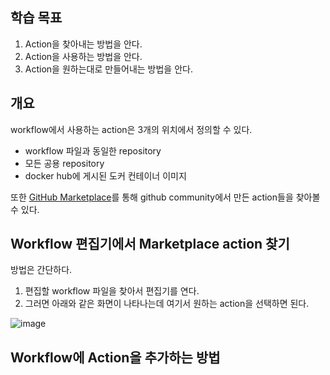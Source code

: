 ## 학습 목표

1. Action을 찾아내는 방법을 안다.
2. Action을 사용하는 방법을 안다.
3. Action을 원하는대로 만들어내는 방법을 안다.

## 개요
workflow에서 사용하는 action은 3개의 위치에서 정의할 수 있다. 

- workflow 파일과 동일한 repository
- 모든 공용 repository
- docker hub에 게시된 도커 컨테이너 이미지

또한 [GitHub Marketplace](https://github.com/marketplace?type=actions)를 통해 github community에서 만든 action들을 찾아볼 수 있다. 

## Workflow 편집기에서 Marketplace action 찾기 

방법은 간단하다.

1. 편집할 workflow 파일을 찾아서 편집기를 연다.
2. 그러면 아래와 같은 화면이 나타나는데 여기서 원하는 action을 선택하면 된다. 

![image](https://github.com/sponbob-pat/github-action-study/assets/64796257/38de015e-7baf-4f13-88b4-db74b38ca6e1)

## Workflow에 Action을 추가하는 방법 


